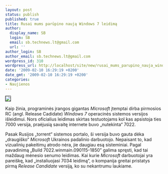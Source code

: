 ```yaml
---
layout: post
status: publish
published: true
title: Rusai mums parūpino naują Windows 7 leidimą
author:
  display_name: SB
  login: SB
  email: sb.technews.lt@gmail.com
  url: ''
author_login: SB
author_email: sb.technews.lt@gmail.com
wordpress_id: 310
wordpress_url: http://localhost/site/new/rusai_mums_parupino_nauja_windows_7_leidima/
date: '2009-02-10 16:29:19 +0200'
date_gmt: '2009-02-10 16:29:19 +0200'
categories:
- Naujienos
---
```

<div class="imgright"><img src="http://tbn0.google.com/images?q=tbn:V_fgNpAIXFF6mM:http://i97.photobucket.com/albums/l206/sahtel08/logo320x287.png" border="1" /></div>
<p>Kaip žinia, programinės įrangos gigantas <i>Microsoft</i> įtemptai dirba pirmosios RC (angl. Release Cadidate) <i>Windows 7</i> operacinės sistemos versijos išleidimui. Nors oficialius leidimas skirtas testuotojams kol kas apsistoja ties 7000 versija, praėjusią savaitę internete buvo „nutekinta“ 7022.</p>
<p>Pasak Rusijos „torrent“ sistemos portalo, ši versija buvo gauta dėka „draugiško“ <i>Microsoft</i> Ukrainos padalinio darbuotojo. Nepaisant to, kad vizualinių pakeitimų atrodo nėra, jie daugiau esą sisteminiai. Pagal pavadinimą „Build 7022.winmain.090115-1850” galima spręsti, kad tai maždaug mėnesio senumo leidimas. Kai kurie <i>Microsoft</i> darbuotojai yra pareiškę, kad „instaliuojasi 7034 leidimą“, o kompanija greitai pristatys pirmą <i>Release Candidate</i> versiją, ko su nekantrumu laukiame.</p>
